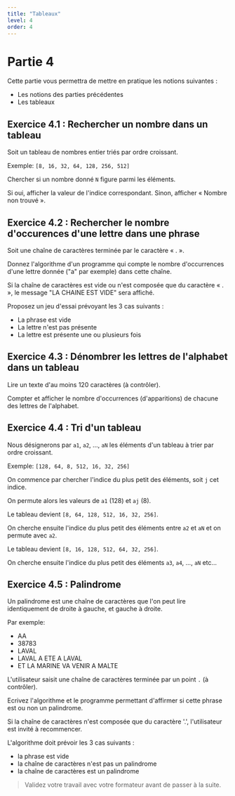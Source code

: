 ```yaml
---
title: "Tableaux"
level: 4
order: 4
---
```


# Partie 4

Cette partie vous permettra de mettre en pratique les notions suivantes : 
- Les notions des parties précédentes
- Les tableaux


## Exercice 4.1 : Rechercher un nombre dans un tableau

Soit un tableau de nombres entier triés par ordre croissant.

Exemple: `[8, 16, 32, 64, 128, 256, 512]`

Chercher si un nombre donné `N` figure parmi les éléments. 

Si oui, afficher la valeur de l'indice correspondant. Sinon, afficher « Nombre non trouvé ».


## Exercice 4.2 : Rechercher le nombre d'occurences d'une lettre dans une phrase

Soit une chaîne de caractères terminée par le caractère « . ». 

Donnez l'algorithme d'un programme qui compte le nombre d'occurrences d'une lettre donnée ("a" par exemple) dans cette chaîne. 

Si la chaîne de caractères est vide ou n'est composée que du caractère « . », le message "LA CHAINE EST VIDE" sera affiché.

Proposez un jeu d'essai prévoyant les 3 cas suivants :
- La phrase est vide
- La lettre n'est pas présente
- La lettre est présente une ou plusieurs fois


## Exercice 4.3 : Dénombrer les lettres de l'alphabet dans un tableau 

Lire un texte d'au moins 120 caractères (à contrôler). 

Compter et afficher le nombre d'occurrences (d'apparitions) de chacune des lettres de l'alphabet.


## Exercice 4.4 : Tri d'un tableau 

Nous désignerons par `a1`, `a2`, ..., `aN` les éléments d'un tableau à trier par ordre croissant.

Exemple: `[128, 64, 8, 512, 16, 32, 256]`

On commence par chercher l'indice du plus petit des éléments, soit `j` cet indice. 

On permute alors les valeurs de `a1` (128) et `aj` (8).

Le tableau devient `[8, 64, 128, 512, 16, 32, 256]`.

On cherche ensuite l'indice du plus petit des éléments entre `a2` et `aN` et on permute avec `a2`.

Le tableau devient `[8, 16, 128, 512, 64, 32, 256]`.

On cherche ensuite l'indice du plus petit des éléments `a3`, `a4`, ..., `aN` etc... 


## Exercice 4.5 : Palindrome 

Un palindrome est une chaîne de caractères que l'on peut lire identiquement de droite à gauche, et gauche à droite.

Par exemple:
- AA
- 38783
- LAVAL
- LAVAL A ETE A LAVAL
- ET LA MARINE VA VENIR A MALTE

L'utilisateur saisit une chaîne de caractères terminée par un point `.` (à contrôler).

Ecrivez l'algorithme et le programme permettant d'affirmer si cette phrase est ou non un palindrome.

Si la chaîne de caractères n'est composée que du caractère '.', l'utilisateur est invité à recommencer.

L'algorithme doit prévoir les 3 cas suivants :
- la phrase est vide
- la chaîne de caractères n'est pas un palindrome
- la chaîne de caractères est un palindrome


> Validez votre travail avec votre formateur avant de passer à la suite.
